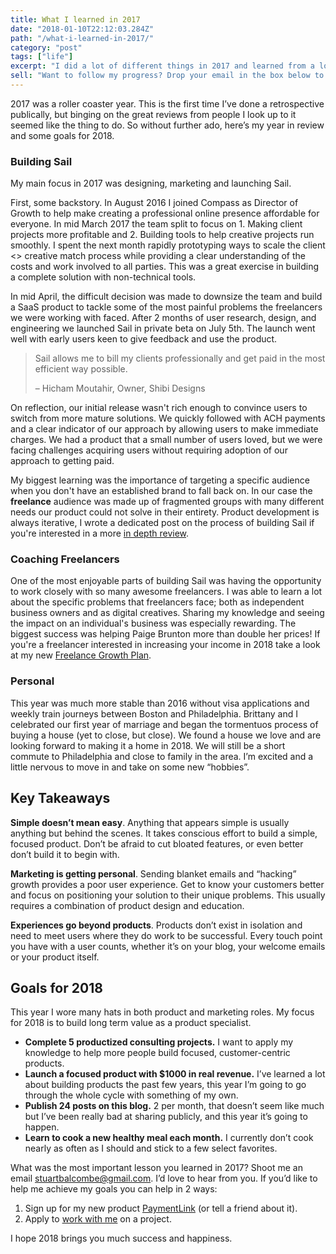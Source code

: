 ```yaml
---
title: What I learned in 2017
date: "2018-01-10T22:12:03.284Z"
path: "/what-i-learned-in-2017/"
category: "post"
tags: ["life"]
excerpt: "I did a lot of different things in 2017 and learned from a lot of amazing people. Here’s my year in review and some goals for 2018."
sell: "Want to follow my progress? Drop your email in the box below to get updates."
---
```


2017 was a roller coaster year. This is the first time I’ve done a retrospective publically, but binging on the great reviews from people I look up to it seemed like the thing to do. So without further ado, here’s my year in review and some goals for 2018.

### Building Sail
My main focus in 2017 was designing, marketing and launching Sail.

First, some backstory. In August 2016 I joined Compass as Director of Growth to help make creating a professional online presence affordable for everyone. In mid March 2017 the team split to focus on 1. Making client projects more profitable and 2. Building tools to help creative projects run smoothly. I spent the next month rapidly prototyping ways to scale the client <> creative match process while providing a clear understanding of the costs and work involved to all parties. This was a great exercise in building a complete solution with non-technical tools.

In mid April, the difficult decision was made to downsize the team and build a SaaS product to tackle some of the most painful problems the freelancers we were working with faced. After 2 months of user research, design, and engineering we launched Sail in private beta on July 5th. The launch went well with early users keen to give feedback and use the product.

> Sail allows me to bill my clients professionally and get paid in the most efficient way possible.
> 
> – Hicham Moutahir, Owner, Shibi Designs

On reflection, our initial release wasn't rich enough to convince users to switch from more mature solutions. We quickly followed with ACH payments and a clear indicator of our approach by allowing users to make immediate charges. We had a product that a small number of users loved, but we were facing challenges acquiring users without requiring adoption of our approach to getting paid. 

My biggest learning was the importance of targeting a specific audience when you don't have an established brand to fall back on. In our case the **freelance** audience was made up of fragmented groups with many different needs our product could not solve in their entirety. Product development is always iterative, I wrote a dedicated post on the process of building Sail if you're interested in a more [in depth review](/a/designing-one-to-one-payment-experiences).

### Coaching Freelancers
One of the most enjoyable parts of building Sail was having the opportunity to work closely with so many awesome freelancers. I was able to learn a lot about the specific problems that freelancers face; both as independent business owners and as digital creatives.
Sharing my knowledge and seeing the impact on an individual's business was especially rewarding. The biggest success was helping Paige Brunton more than double her prices! If you're a freelancer interested in increasing your income in 2018 take a look at my new [Freelance Growth Plan](/freelance-growth-plan).

### Personal
This year was much more stable than 2016 without visa applications and weekly train journeys between Boston and Philadelphia. Brittany and I celebrated our first year of marriage and began the tormentuos process of buying a house (yet to close, but close). We found a house we love and are looking forward to making it a home in 2018. We will still be a short commute to Philadelphia and close to family in the area. I’m excited and a little nervous to move in and take on some new “hobbies”.

## Key Takeaways
**Simple doesn’t mean easy**. Anything that appears simple is usually anything but behind the scenes. It takes conscious effort to build a simple, focused product. Don’t be afraid to cut bloated features, or even better don’t build it to begin with.

**Marketing is getting personal**. Sending blanket emails and “hacking” growth provides a poor user experience. Get to know your customers better and focus on positioning your solution to their unique problems. This usually requires a combination of product design and education.

**Experiences go beyond products**. Products don’t exist in isolation and need to meet users where they do work to be successful. Every touch point you have with a user counts, whether it’s on your blog, your welcome emails or your product itself. 

## Goals for 2018
This year I wore many hats in both product and marketing roles. My focus for 2018 is to build long term value as a product specialist.

- **Complete 5 productized consulting projects.** I want to apply my knowledge to help more people build focused, customer-centric products.
- **Launch a focused product with $1000 in real revenue.** I’ve learned a lot about building products the past few years, this year I’m going to go through the whole cycle with something of my own.
- **Publish 24 posts on this blog.** 2 per month, that doesn’t seem like much but I’ve been really bad at sharing publicly, and this year it’s going to happen.
- **Learn to cook a new healthy meal each month.** I currently don’t cook nearly as often as I should and stick to a few select favorites.

What was the most important lesson you learned in 2017? Shoot me an email [stuartbalcombe@gmail.com](mailto:stuartbalcombe@gmail.com). I’d love to hear from you. If you’d like to help me achieve my goals you can help in 2 ways:

1. Sign up for my new product [PaymentLink](https://www.paymentlink.me) (or tell a friend about it).
2. Apply to [work with me](/work-with-me) on a project.

I hope 2018 brings you much success and happiness. 
